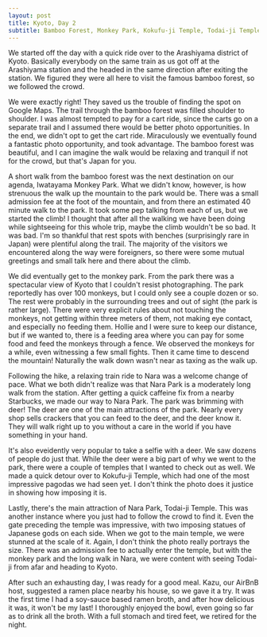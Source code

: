 ```yaml
---
layout: post
title: Kyoto, Day 2
subtitle: Bamboo Forest, Monkey Park, Kokufu-ji Temple, Todai-ji Temple
---
```


We started off the day with a quick ride over to the Arashiyama district of Kyoto. Basically everybody on the same train as us got off at the Arashiyama station and the headed in the same direction after exiting the station. We figured they were all here to visit the famous bamboo forest, so we followed the crowd.

We were exactly right! They saved us the trouble of finding the spot on Google Maps. The trail through the bamboo forest was filled shoulder to shoulder. I was almost tempted to pay for a cart ride, since the carts go on a separate trail and I assumed there would be better photo opportunities. In the end, we didn't opt to get the cart ride. Miraculously we eventually found a fantastic photo opportunity, and took advantage. The bamboo forest was beautiful, and I can imagine the walk would be relaxing and tranquil if not for the crowd, but that's Japan for you.

A short walk from the bamboo forest was the next destination on our agenda, Iwatayama Monkey Park. What we didn't know, however, is how strenuous the walk up the mountain to the park would be. There was a small admission fee at the foot of the mountain, and from there an estimated 40 minute walk to the park. It took some pep talking from each of us, but we started the climb! I thought that after all the walking we have been doing while sightseeing for this whole trip, maybe the climb wouldn't be so bad. It was bad. I'm so thankful that rest spots with benches (surprisingly rare in Japan) were plentiful along the trail. The majority of the visitors we encountered along the way were foreigners, so there were some mutual greetings and small talk here and there about the climb.

We did eventually get to the monkey park. From the park there was a spectacular view of Kyoto that I couldn't resist photographing. The park reportedly has over 100 monkeys, but I could only see a couple dozen or so. The rest were probably in the surrounding trees and out of sight (the park is rather large). There were very explicit rules about not touching the monkeys, not getting within three meters of them, not making eye contact, and especially no feeding them. Hollie and I were sure to keep our distance, but if we wanted to, there is a feeding area where you can pay for some food and feed the monkeys through a fence. We observed the monkeys for a while, even witnessing a few small fights. Then it came time to descend the mountain! Naturally the walk down wasn't near as taxing as the walk up.

Following the hike, a relaxing train ride to Nara was a welcome change of pace. What we both didn't realize was that Nara Park is a moderately long walk from the station. After getting a quick caffeine fix from a nearby Starbucks, we made our way to Nara Park. The park was brimming with deer! The deer are one of the main attractions of the park. Nearly every shop sells crackers that you can feed to the deer, and the deer know it. They will walk right up to you without a care in the world if you have something in your hand.

It's also eveidently very popular to take a selfie with a deer. We saw dozens of people do just that. While the deer were a big part of why we went to the park, there were a couple of temples that I wanted to check out as well. We made a quick detour over to Kokufu-ji Temple, which had one of the most impressive pagodas we had seen yet. I don't think the photo does it justice in showing how imposing it is.

Lastly, there's the main attraction of Nara Park, Todai-ji Temple. This was another instance where you just had to follow the crowd to find it. Even the gate preceding the temple was impressive, with two imposing statues of Japanese gods on each side. When we got to the main temple, we were stunned at the scale of it. Again, I don't think the photo really portrays the size. There was an admission fee to actually enter the temple, but with the monkey park and the long walk in Nara, we were content with seeing Todai-ji from afar and heading to Kyoto.

After such an exhausting day, I was ready for a good meal. Kazu, our AirBnB host, suggested a ramen place nearby his house, so we gave it a try. It was the first time I had a soy-sauce based ramen broth, and after how delicious it was, it won't be my last! I thoroughly enjoyed the bowl, even going so far as to drink all the broth. With a full stomach and tired feet, we retired for the night.